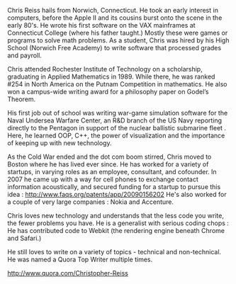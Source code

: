 Chris Reiss hails from Norwich, Connecticut.   He took an early interest in computers, before the Apple II and its cousins burst onto the scene in the early 80's.   He wrote his first software on the VAX mainframes at Connecticut College (where his father taught.)   Mostly these were games or programs to solve math problems.   As a student, Chris was hired by his High School (Norwich Free Academy) to write software that processed grades and payroll.

 

Chris attended Rochester Institute of Technology on a scholarship, graduating in Applied Mathematics in 1989.   While there, he was ranked #254 in North America on the Putnam Competition in mathematics.   He also won a campus-wide writing award for a philosophy paper on Godel’s Theorem.

 

His first job out of school was writing war-game simulation software for the Naval Undersea Warfare Center, an R&D branch of the US Navy reporting directly to the Pentagon in support of the nuclear ballistic submarine fleet .   Here, he learned OOP, C++, the power of visualization and the importance of keeping up with new technology.  

 

As the Cold War ended and the dot com boom stirred, Chris moved to Boston where he has lived ever since.   He has worked for a variety of startups, in varying roles as an employee, consultant, and cofounder.   In 2007 he came up with a way for cell phones to exchange contact information acoustically, and secured funding for a startup to pursue this idea :  http://www.faqs.org/patents/app/20090156202    He's also worked for a couple of very large companies : Nokia and Accenture.

 

Chris loves new technology and understands that the less code you write, the fewer problems you have.   He is a generalist with serious coding chops : He has contributed code to Webkit (the rendering engine beneath Chrome and Safari.)

 

He still loves to write on a variety of topics - technical and non-technical.   He was named a Quora Top Writer multiple times.

http://www.quora.com/Christopher-Reiss
